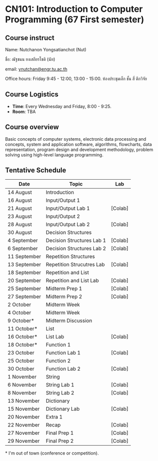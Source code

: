 # CN101: Introduction to Computer Programming (67 First semester)

## Course instruct

Name: Nutchanon Yongsatianchot (Nut)

ชื่อ: ณัฐชนน ยงเสถียรโชติ (นัท)

email: ynutchan@engr.tu.ac.th

Office hours: Friday 9:45 - 12:00, 13:00 - 15:00. ห้องประชุมเล็ก ชั้น สี่ ตึกวิจัย

## Course Logistics

- **Time**: Every Wednesday and Friday, 8:00 - 9:25.
- **Room**: TBA

## Course overview 
Basic concepts of computer systems, electronic data processing and concepts, system and application software, algorithms, flowcharts, data representation, program design and development methodology, problem solving using high-level language programming. 

## Tentative Schedule

|   Date  |  Topic  |  Lab  |
| ------- | ------- |  --------  |
| 14 August   | Introduction             |             |
| 16 August   | Input/Output 1           |             |
| 21 August   | Input/Output Lab 1       |  [Colab]    |
| 23 August   | Input/Output 2           |             |
| 28 August   | Input/Output Lab 2       |  [Colab]    |
| 30 August   | Decision Structures      |             |
| 4 September | Decision Structures Lab 1 | [Colab]    |
| 6 September | Decision Structures Lab 2 | [Colab]    |
| 11 September | Repetition Structures      |          |
| 13 September | Repetition Strucutres Lab  | [Colab]  |
| 18 September | Repetition and List        |          |
| 20 September | Repetition and List Lab    | [Colab]  |
| 25 September | Midterm Prep 1         | [Colab]  |
| 27 September | Midterm Prep 2         | [Colab]  |
| 2 October | Midterm Week     |             |
| 4 October | Midterm Week     |             |
| 9 October* |  Midterm Discussion |         |
| 11 October* | List           |             |
| 16 October* | List Lab       |  [Colab]    |
| 18 October* | Function 1      |            |
| 23 October | Function Lab 1   |  [Colab]   |
| 25 October | Function 2       |            |
| 30 October | Function Lab 2   |  [Colab]   |
| 1 November | String           |             |
| 6 November | String Lab 1     |  [Colab]    |
| 8 November | String Lab 2     |  [Colab]    |
| 13 November | Dictionary      |             |
| 15 November | Dictionary Lab  |  [Colab]    |
| 20 November | Extra 1         |             |
| 22 November | Recap           |  [Colab]    |
| 27 November | Final Prep 1     | [Colab]     |
| 29 November | Final Prep 2     | [Colab]     |

\* I'm out of town (conference or competition).

